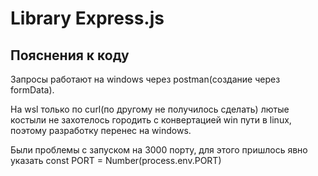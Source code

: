 # Library Express.js

## Пояснения к коду
Запросы работают на windows через postman(создание через formData). 

На wsl только по curl(по другому не получилось сделать) 
лютые костыли не захотелось городить с конвертацией win пути в linux, поэтому разработку перенес на windows. 

Были проблемы с запуском на 3000 порту, для этого пришлось явно указать
const PORT = Number(process.env.PORT)